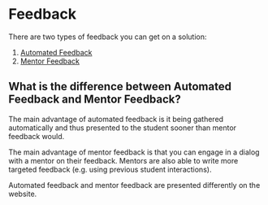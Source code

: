 # Feedback

There are two types of feedback you can get on a solution:

1. [Automated Feedback](/docs/using/feedback/automated)
2. [Mentor Feedback](/docs/using/feedback/mentor)

## What is the difference between Automated Feedback and Mentor Feedback?

The main advantage of automated feedback is it being gathered automatically and thus presented to the student sooner than mentor feedback would.

The main advantage of mentor feedback is that you can engage in a dialog with a mentor on their feedback.
Mentors are also able to write more targeted feedback (e.g. using previous student interactions).

Automated feedback and mentor feedback are presented differently on the website.
